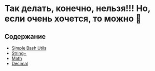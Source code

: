 # Так делать, конечно, нельзя!!! Но, если очень хочется, то можно 🙂

## Содержание
+ [Simple Bash Utils](/School/C2_SimpleBashUtils/README_RUS.md)
+ [String+](/School/C3_String/README_RUS.md)
+ [Math](/School/C4_Math/README_RUS.md)
+ [Decimal](/School/C5_Decimal/README_RUS.md)

